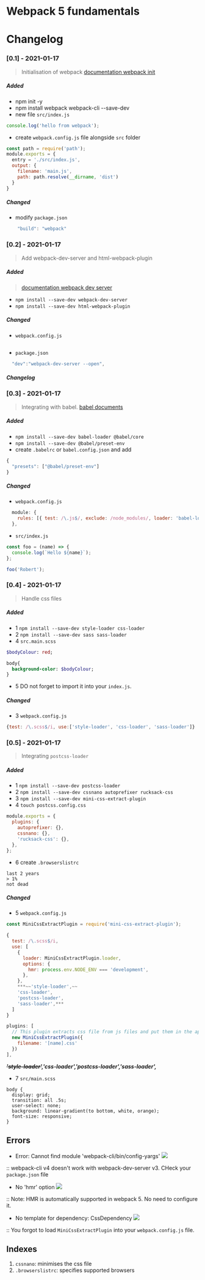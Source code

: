 # Webpack 5 fundamentals

# Changelog

### [0.1] - 2021-01-17

> Initialisation of webpack [documentation webpack init](https://webpack.js.org/guides/development/#using-webpack-dev-server)

##### Added

- npm init -y
- npm install webpack webpack-cli --save-dev
- new file `src/index.js`

```javascript
console.log('hello from webpack');
```

- create `webpack.config.js` file alongside `src` folder

```javascript
const path = require('path');
module.exports = {
  entry = './src/index.js',
  output: {
    filename: 'main.js',
    path: path.resolve(__dirname, 'dist')
  }
}
```

##### Changed

- modify `package.json`

```javascript
    "build": "webpack"
```

### [0.2] - 2021-01-17

> Add webpack-dev-server and html-webpack-plugin

##### Added

> [documentation webpack dev server](https://webpack.js.org/guides/development/#using-webpack-dev-server)

- `npm install --save-dev webpack-dev-server`
- `npm install --save-dev html-webpack-plugin`

##### Changed

- `webpack.config.js`

```javascript

```

- `package.json`

```javascript
  "dev":"webpack-dev-server --open",
```

##### Changelog

### [0.3] - 2021-01-17

> Integrating with babel. [babel documents](https://babeljs.io/setup#installation)

##### Added

- `npm install --save-dev babel-loader @babel/core`
- `npm install --save-dev @babel/preset-env`
- create `.babelrc` or `babel.config.json` and add

```javascript
{
  "presets": ["@babel/preset-env"]
}
```

##### Changed

- `webpack.config.js`

```javascript
  module: {
    rules: [{ test: /\.js$/, exclude: /node_modules/, loader: 'babel-loader' }],
  },
```

- `src/index.js`

```javascript
const foo = (name) => {
  console.log(`Hello ${name}`);
};

foo('Robert');
```

### [0.4] - 2021-01-17

> Handle css files []()

##### Added

- 1 `npm install --save-dev style-loader css-loader`
- 2 `npm install --save-dev sass sass-loader`
- 4 `src.main.scss`

```sass
$bodyColour: red;

body{
  background-color: $bodyColour;
}
```

- 5 DO not forget to import it into your `index.js`.

##### Changed

- 3 `webpack.config.js`

```javascript
{test: /\.scss$/i, use:['style-loader', 'css-loader', 'sass-loader']}
```

### [0.5] - 2021-01-17

> Integrating `postcss-loader`

##### Added

- 1 `npm install --save-dev postcss-loader`
- 2 `npm install --save-dev cssnano autoprefixer rucksack-css`
- 3 `npm install --save-dev mini-css-extract-plugin`
- 4 `touch postcss.config.css`

```javascript
module.exports = {
  plugins: {
    autoprefixer: {},
    cssnano: {},
    'rucksack-css': {},
  },
};
```

- 6 create `.browserslistrc`

```
last 2 years
> 1%
not dead
```

##### Changed

- 5 `webpack.config.js`

```javascript
const MiniCssExtractPlugin = require('mini-css-extract-plugin');

{
  test: /\.scss$/i,
  use: [
    {
      loader: MiniCssExtractPlugin.loader,
      options: {
        hmr: process.env.NODE_ENV === 'development',
      },
    },
    ***~~'style-loader',~~
    'css-loader',
    'postcss-loader',
    'sass-loader',***
  ]
}

plugins: [
  // This plugin extracts css file from js files and put them in the appropriate named files.
  new MiniCssExtractPlugin({
    filename: '[name].css'
  })
],
```

**_~~'style-loader'~~,'css-loader','postcss-loader','sass-loader',_**

- 7 `src/main.scss`

```
body {
  display: grid;
  transition: all .5s;
  user-select: none;
  background: linear-gradient(to bottom, white, orange);
  font-size: responsive;
}
```

## Errors

- Error: Cannot find module 'webpack-cli/bin/config-yargs'
  ![](./assets/img/err_1.png)

:: webpack-cli v4 doesn't work with webpack-dev-server v3. CHeck your `package.json` file

- No 'hmr' option ![](./assets/img/err_2.png)

:: Note: HMR is automatically supported in webpack 5. No need to configure it.

- No template for dependency: CssDependency ![](./assets/img/err_3.png)

:: You forgot to load `MiniCssExtractPlugin` into your `webpack.config.js` file.

## Indexes

1. `cssnano`: minimises the css file
2. `.browserslistrc`: specifies supported browsers

